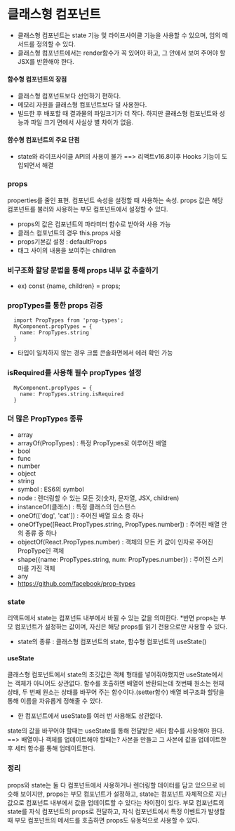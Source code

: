 # 클래스형 컴포넌트

- 클래스형 컴포넌트는 state 기능 및 라이프사이클 기능을 사용할 수 있으며, 임의 메서드를 정의할 수 있다.
- 클래스형 컴포넌트에서는 render함수가 꼭 있어야 하고, 그 안에서 보여 주어야 할 JSX를 반환해야 한다.

#### 함수형 컴포넌트의 장점

- 클래스형 컴포넌트보다 선언하기 편하다.
- 메모리 자원을 클래스형 컴포넌트보다 덜 사용한다.
- 빌드한 후 배포할 때 결과물의 파일크기가 더 작다.
  하지만 클래스형 컴포넌트와 성능과 파일 크기 면에서 사실상 별 차이가 없음.

#### 함수형 컴포넌트의 주요 단점

- state와 라이프사이클 API의 사용이 불가
  ==> 리액트v16.8이후 Hooks 기능이 도입되면서 해결

### props

properties를 줄인 표현. 컴포넌트 속성을 설정할 때 사용하는 속성. props 값은 해당 컴포넌트를 불러와 사용하는 부모 컴포넌트에서 설정할 수 있다.

- props의 값은 컴포넌트의 파라미터 함수로 받아와 사용 가능
- 클래스 컴포넌트의 경우 this.props 사용
- props기본값 설정 : defaultProps
- 태그 사이의 내용을 보여주는 children

### 비구조화 할당 문법을 통해 props 내부 값 추출하기

- ex) const {name, children} = props;

### propTypes를 통한 props 검증

```
  import PropTypes from 'prop-types';
  MyComponent.propTypes = {
    name: PropTypes.string
  }
```

- 타입이 일치하지 않는 경우 크롬 콘솔화면에서 에러 확인 가능

### isRequired를 사용해 필수 propTypes 설정

```
  MyComponent.propTypes = {
    name: PropTypes.string.isRequired
  }
```

### 더 많은 PropTypes 종류

- array
- arrayOf(PropTypes) : 특정 PropTypes로 이루어진 배열
- bool
- func
- number
- object
- string
- symbol : ES6의 symbol
- node : 렌더링할 수 있는 모든 것(숫자, 문자열, JSX, children)
- instanceOf(클래스) : 특정 클래스의 인스턴스
- oneOf(['dog', 'cat']) : 주어진 배열 요소 중 하나
- oneOfType([React.PropTypes.string, PropTypes.number]) : 주어진 배열 안의 종류 중 하나
- objectOf(React.PropTypes.number) : 객체의 모든 키 값이 인자로 주어진 PropType인 객체
- shape({name: PropTypes.string, num: PropTypes.number}) : 주어진 스키마를 가진 객체
- any
- https://github.com/facebook/prop-types

### state
리액트에서 state는 컴포넌트 내부에서 바뀔 수 있는 값을 의미한다. *반면 props는 부모 컴포넌트가 설정하는 값이며, 자신은 해당 props를 읽기 전용으로만 사용할 수 있다.
- state의 종류 : 클래스형 컴포넌트의 state, 함수형 컴포넌트의 useState()

#### useState
클래스형 컴포넌트에서 state의 초깃값은 객체 형태를 넣어줘야했지만
useState에서는 객체가 아니어도 상관없다. 함수를 호출하면 배열이 반환되는데 첫번째 원소는 현재 상태, 두 번째 원소는 상태를 바꾸어 주는 함수이다.(setter함수) 배열 비구조화 할당을 통해 이름을 자유롭게 정해줄 수 있다.

- 한 컴포넌트에서 useState를 여러 번 사용해도 상관없다.


state의 값을 바꾸어야 할때는 useState를 통해 전달받은 세터 함수를 사용해야 한다. ==> 배열이나 객체를 업데이트해야 할때는? 사본을 만들고 그 사본에 값을 업데이트한 후 세터 함수를 통해 업데이트한다.

### 정리
props와 state는 둘 다 컴포넌트에서 사용하거나 렌더링할 데이터를 담고 있으므로 비슷해 보이지만,
props는 부모 컴포넌트가 설정하고, state는 컴포넌트 자체적으로 지닌 값으로 컴포넌트 내부에서 값을 업데이트할 수 있다는 차이점이 있다. 부모 컴포넌트의 state를 자식 컴포넌트의 props로 전달하고, 자식 컴포넌트에서 특정 이벤트가 발생할 때 부모 컴포넌트의 메서드를 호출하면 props도 유동적으로 사용할 수 있다.